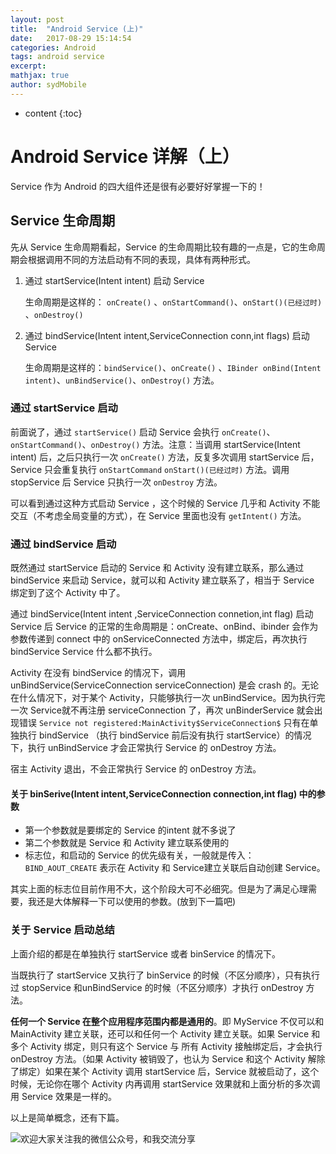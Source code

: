 ```yaml
---
layout: post
title:  "Android Service (上)"
date:   2017-08-29 15:14:54
categories: Android
tags: android service
excerpt: 
mathjax: true
author: sydMobile
---
```

* content
{:toc}










# Android Service 详解（上）

Service 作为 Android 的四大组件还是很有必要好好掌握一下的！

## Service 生命周期

先从 Service 生命周期看起，Service 的生命周期比较有趣的一点是，它的生命周期会根据调用不同的方法启动有不同的表现，具体有两种形式。

1. 通过 startService(Intent intent) 启动 Service 

   生命周期是这样的： `onCreate()`  、`onStartCommand()`、`onStart()(已经过时)` 、`onDestroy()`   

2. 通过 bindService(Intent intent,ServiceConnection conn,int flags) 启动 Service

   生命周期是这样的：`bindService()`、`onCreate()` 、`IBinder onBind(Intent intent)`、`unBindService()`、`onDestroy()` 方法。

### 通过 startService 启动

前面说了，通过 `startService()` 启动 Service 会执行 `onCreate()`、`onStartCommand()`、`onDestroy()` 方法。注意：当调用 startService(Intent intent) 后，之后只执行一次 `onCreate()` 方法，反复多次调用 startService 后，Service 只会重复执行 `onStartCommand` `onStart()(已经过时)` 方法。调用 stopService 后 Service 只执行一次 `onDestroy` 方法。  

可以看到通过这种方式启动 Service ，这个时候的 Service 几乎和 Activity 不能交互（不考虑全局变量的方式），在 Service 里面也没有 `getIntent()` 方法。

### 通过 bindService 启动

既然通过 startService 启动的 Service 和 Activity 没有建立联系，那么通过 bindService 来启动 Service，就可以和 Activity 建立联系了，相当于 Service 绑定到了这个 Activity 中了。

通过 bindService(Intent intent ,ServiceConnection connetion,int flag) 启动 Service 后 Service 的正常的生命周期是：onCreate、onBind、ibinder 会作为参数传递到 connect 中的 onServiceConnected 方法中，绑定后，再次执行 bindService Service 什么都不执行。 

Activity 在没有 bindService 的情况下，调用 unBindService(ServiceConnection serviceConnection) 是会 crash 的。无论在什么情况下，对于某个 Activity，只能够执行一次 unBindService。因为执行完一次 Service就不再注册 serviceConnection 了，再次 unBinderService 就会出现错误 `Service not registered:MainActivity$ServiceConnection$`  只有在单独执行 bindService （执行 bindService 前后没有执行 startService）的情况下，执行 unBindService 才会正常执行 Service 的 onDestroy 方法。

宿主 Activity 退出，不会正常执行 Service 的 onDestroy 方法。

#### 关于 binSerive(Intent intent,ServiceConnection connection,int flag) 中的参数

- 第一个参数就是要绑定的 Service 的intent 就不多说了
- 第二个参数就是 Service 和 Activity 建立联系使用的
- 标志位，和启动的 Service 的优先级有关，一般就是传入：`BIND_AOUT_CREATE` 表示在 Activity 和 Service建立关联后自动创建 Service。

其实上面的标志位目前作用不大，这个阶段大可不必细究。但是为了满足心理需要，我还是大体解释一下可以使用的参数。(放到下一篇吧)

### 关于 Service 启动总结

上面介绍的都是在单独执行 startService 或者 binService 的情况下。

当既执行了 startService 又执行了 binService 的时候（不区分顺序），只有执行过 stopService 和unBindService 的时候（不区分顺序）才执行 onDestroy 方法。

**任何一个 Service 在整个应用程序范围内都是通用的**。即 MyService 不仅可以和 MainActivity 建立关联，还可以和任何一个 Activity 建立关联。如果 Service 和多个 Activity 绑定，则只有这个 Service 与 所有 Activity 接触绑定后，才会执行 onDestroy 方法。（如果 Activity 被销毁了，也认为 Service 和这个 Activity 解除了绑定）如果在某个 Activity 调用 startService 后，Service 就被启动了，这个时候，无论你在哪个 Activity 内再调用 startService 效果就和上面分析的多次调用 Service 效果是一样的。  

以上是简单概念，还有下篇。

![欢迎大家关注我的微信公众号，和我交流分享](http://upload-images.jianshu.io/upload_images/6737388-1eca35c3d7e04a1e?imageMogr2/auto-orient/strip%7CimageView2/2/w/1240) 

